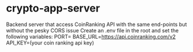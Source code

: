 # crypto-app-server
Backend server that access CoinRanking API with the same end-points but without the pesky CORS issue
Create an .env file in the root and set the following variables:
PORT=
BASE_URL=https://api.coinranking.com/v2
API_KEY=(your coin ranking api key)
